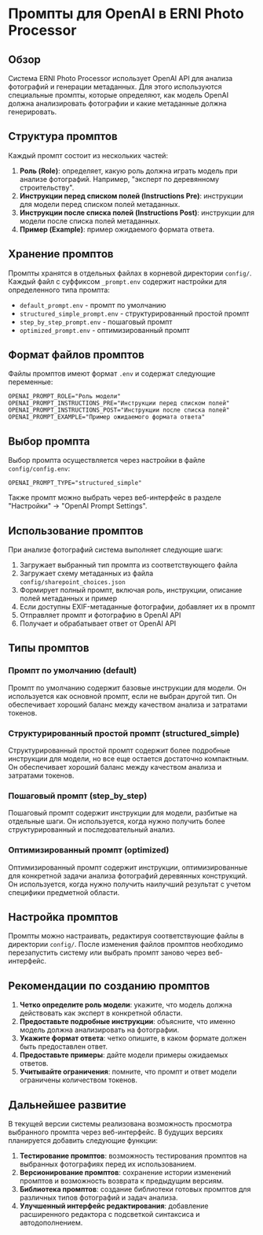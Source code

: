 # Промпты для OpenAI в ERNI Photo Processor

## Обзор

Система ERNI Photo Processor использует OpenAI API для анализа фотографий и генерации метаданных. Для этого используются специальные промпты, которые определяют, как модель OpenAI должна анализировать фотографии и какие метаданные должна генерировать.

## Структура промптов

Каждый промпт состоит из нескольких частей:

1. **Роль (Role)**: определяет, какую роль должна играть модель при анализе фотографий. Например, "эксперт по деревянному строительству".
2. **Инструкции перед списком полей (Instructions Pre)**: инструкции для модели перед списком полей метаданных.
3. **Инструкции после списка полей (Instructions Post)**: инструкции для модели после списка полей метаданных.
4. **Пример (Example)**: пример ожидаемого формата ответа.

## Хранение промптов

Промпты хранятся в отдельных файлах в корневой директории `config/`. Каждый файл с суффиксом `_prompt.env` содержит настройки для определенного типа промпта:

- `default_prompt.env` - промпт по умолчанию
- `structured_simple_prompt.env` - структурированный простой промпт
- `step_by_step_prompt.env` - пошаговый промпт
- `optimized_prompt.env` - оптимизированный промпт

## Формат файлов промптов

Файлы промптов имеют формат `.env` и содержат следующие переменные:

```
OPENAI_PROMPT_ROLE="Роль модели"
OPENAI_PROMPT_INSTRUCTIONS_PRE="Инструкции перед списком полей"
OPENAI_PROMPT_INSTRUCTIONS_POST="Инструкции после списка полей"
OPENAI_PROMPT_EXAMPLE="Пример ожидаемого формата ответа"
```

## Выбор промпта

Выбор промпта осуществляется через настройки в файле `config/config.env`:

```
OPENAI_PROMPT_TYPE="structured_simple"
```

Также промпт можно выбрать через веб-интерфейс в разделе "Настройки" -> "OpenAI Prompt Settings".

## Использование промптов

При анализе фотографий система выполняет следующие шаги:

1. Загружает выбранный тип промпта из соответствующего файла
2. Загружает схему метаданных из файла `config/sharepoint_choices.json`
3. Формирует полный промпт, включая роль, инструкции, описание полей метаданных и пример
4. Если доступны EXIF-метаданные фотографии, добавляет их в промпт
5. Отправляет промпт и фотографию в OpenAI API
6. Получает и обрабатывает ответ от OpenAI API

## Типы промптов

### Промпт по умолчанию (default)

Промпт по умолчанию содержит базовые инструкции для модели. Он используется как основной промпт, если не выбран другой тип. Он обеспечивает хороший баланс между качеством анализа и затратами токенов.

### Структурированный простой промпт (structured_simple)

Структурированный простой промпт содержит более подробные инструкции для модели, но все еще остается достаточно компактным. Он обеспечивает хороший баланс между качеством анализа и затратами токенов.

### Пошаговый промпт (step_by_step)

Пошаговый промпт содержит инструкции для модели, разбитые на отдельные шаги. Он используется, когда нужно получить более структурированный и последовательный анализ.

### Оптимизированный промпт (optimized)

Оптимизированный промпт содержит инструкции, оптимизированные для конкретной задачи анализа фотографий деревянных конструкций. Он используется, когда нужно получить наилучший результат с учетом специфики предметной области.

## Настройка промптов

Промпты можно настраивать, редактируя соответствующие файлы в директории `config/`. После изменения файлов промптов необходимо перезапустить систему или выбрать промпт заново через веб-интерфейс.

## Рекомендации по созданию промптов

1. **Четко определите роль модели**: укажите, что модель должна действовать как эксперт в конкретной области.
2. **Предоставьте подробные инструкции**: объясните, что именно модель должна анализировать на фотографии.
3. **Укажите формат ответа**: четко опишите, в каком формате должен быть предоставлен ответ.
4. **Предоставьте примеры**: дайте модели примеры ожидаемых ответов.
5. **Учитывайте ограничения**: помните, что промпт и ответ модели ограничены количеством токенов.

## Дальнейшее развитие

В текущей версии системы реализована возможность просмотра выбранного промпта через веб-интерфейс. В будущих версиях планируется добавить следующие функции:

1. **Тестирование промптов**: возможность тестирования промптов на выбранных фотографиях перед их использованием.
2. **Версионирование промптов**: сохранение истории изменений промптов и возможность возврата к предыдущим версиям.
3. **Библиотека промптов**: создание библиотеки готовых промптов для различных типов фотографий и задач анализа.
4. **Улучшенный интерфейс редактирования**: добавление расширенного редактора с подсветкой синтаксиса и автодополнением.
